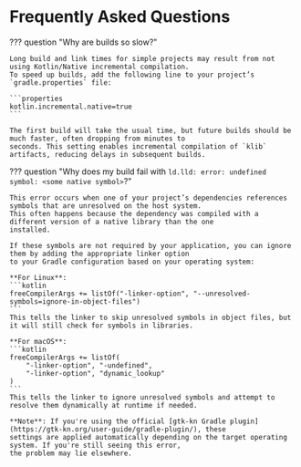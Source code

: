 # Frequently Asked Questions

??? question "Why are builds so slow?"

    Long build and link times for simple projects may result from not using Kotlin/Native incremental compilation.
    To speed up builds, add the following line to your project’s `gradle.properties` file:

    ```properties
    kotlin.incremental.native=true
    ```

    The first build will take the usual time, but future builds should be much faster, often dropping from minutes to
    seconds. This setting enables incremental compilation of `klib` artifacts, reducing delays in subsequent builds.

??? question "Why does my build fail with `ld.lld: error: undefined symbol: <some native symbol>`?"

    This error occurs when one of your project’s dependencies references symbols that are unresolved on the host system.
    This often happens because the dependency was compiled with a different version of a native library than the one
    installed.

    If these symbols are not required by your application, you can ignore them by adding the appropriate linker option
    to your Gradle configuration based on your operating system:

    **For Linux**:
    ```kotlin
    freeCompilerArgs += listOf("-linker-option", "--unresolved-symbols=ignore-in-object-files")
    ```
    This tells the linker to skip unresolved symbols in object files, but it will still check for symbols in libraries.

    **For macOS**:
    ```kotlin
    freeCompilerArgs += listOf(
        "-linker-option", "-undefined",
        "-linker-option", "dynamic_lookup"
    )
    ```
    This tells the linker to ignore unresolved symbols and attempt to resolve them dynamically at runtime if needed.

    **Note**: If you're using the official [gtk-kn Gradle plugin](https://gtk-kn.org/user-guide/gradle-plugin/), these
    settings are applied automatically depending on the target operating system. If you're still seeing this error,
    the problem may lie elsewhere.
